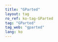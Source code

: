 ```yaml
---
title: "GParted"
layout: tag
ro_ref: ko-tag-GParted
tag: "GParted"
tag_web: "gparted"
lang: ko
---
```

